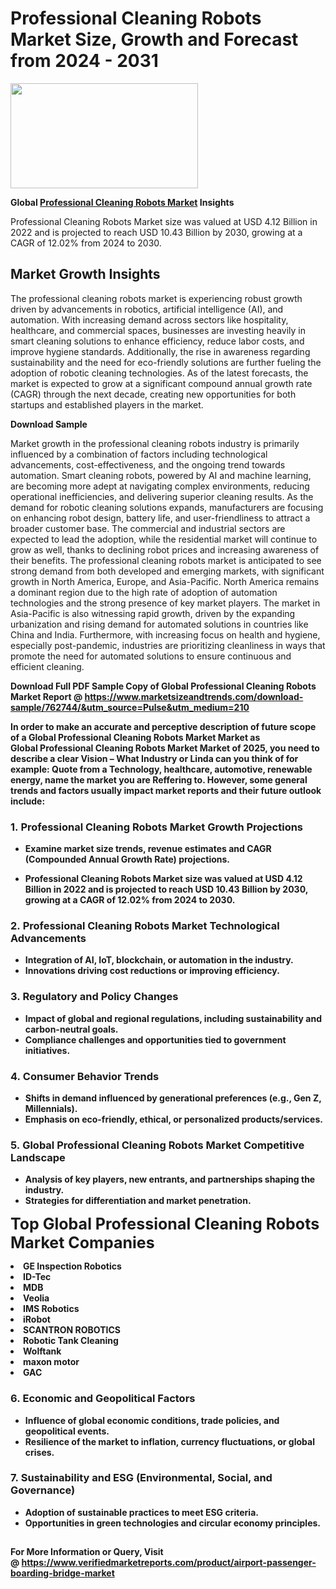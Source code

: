 <H1>Professional Cleaning Robots Market Size, Growth and Forecast from 2024 - 2031</H1><img class="aligncenter size-medium wp-image-584254" src="https://thirdeyenews.in/wp-content/uploads/2024/09/Global-Market-Research-300x168.jpeg" alt="" width="300" height="168" /><p><strong>Global&nbsp;<a href="https://www.marketsizeandtrends.com/download-sample/762744/&amp;utm_source=Pulse&amp;utm_medium=210">Professional Cleaning Robots Market</a> Insights</strong></p><p>Professional Cleaning Robots Market size was valued at USD 4.12 Billion in 2022 and is projected to reach USD 10.43 Billion by 2030, growing at a CAGR of 12.02% from 2024 to 2030.</p><p><h2>Market Growth Insights</h2> <p>The professional cleaning robots market is experiencing robust growth driven by advancements in robotics, artificial intelligence (AI), and automation. With increasing demand across sectors like hospitality, healthcare, and commercial spaces, businesses are investing heavily in smart cleaning solutions to enhance efficiency, reduce labor costs, and improve hygiene standards. Additionally, the rise in awareness regarding sustainability and the need for eco-friendly solutions are further fueling the adoption of robotic cleaning technologies. As of the latest forecasts, the market is expected to grow at a significant compound annual growth rate (CAGR) through the next decade, creating new opportunities for both startups and established players in the market.</p> <p><strong>Download Sample</strong></p> <p>Market growth in the professional cleaning robots industry is primarily influenced by a combination of factors including technological advancements, cost-effectiveness, and the ongoing trend towards automation. Smart cleaning robots, powered by AI and machine learning, are becoming more adept at navigating complex environments, reducing operational inefficiencies, and delivering superior cleaning results. As the demand for robotic cleaning solutions expands, manufacturers are focusing on enhancing robot design, battery life, and user-friendliness to attract a broader customer base. The commercial and industrial sectors are expected to lead the adoption, while the residential market will continue to grow as well, thanks to declining robot prices and increasing awareness of their benefits. The professional cleaning robots market is anticipated to see strong demand from both developed and emerging markets, with significant growth in North America, Europe, and Asia-Pacific. North America remains a dominant region due to the high rate of adoption of automation technologies and the strong presence of key market players. The market in Asia-Pacific is also witnessing rapid growth, driven by the expanding urbanization and rising demand for automated solutions in countries like China and India. Furthermore, with increasing focus on health and hygiene, especially post-pandemic, industries are prioritizing cleanliness in ways that promote the need for automated solutions to ensure continuous and efficient cleaning. <p><strong></p><p><span class=""><strong>Download Full PDF Sample Copy of Global Professional Cleaning Robots Market Report</strong> @ <a href="https://www.marketsizeandtrends.com/download-sample/762744/&amp;utm_source=Pulse&amp;utm_medium=210" target="_blank">https://www.marketsizeandtrends.com/download-sample/762744/&amp;utm_source=Pulse&amp;utm_medium=210</a></span></p><p>In order to make an accurate and perceptive description of future scope of a Global&nbsp;Professional Cleaning Robots Market Market as Global&nbsp;Professional Cleaning Robots Market Market of 2025, you need to describe a clear Vision &ndash; What Industry or Linda can you think of for example: Quote from a Technology, healthcare, automotive, renewable energy, name the market you are Reffering to. However, some general trends and factors usually impact market reports and their future outlook include:</p><h3>1.&nbsp;<strong>Professional Cleaning Robots Market Growth Projections</strong></h3><ul><li>Examine market size trends, revenue estimates and CAGR (Compounded Annual Growth Rate) projections.</li><li><p>Professional Cleaning Robots Market size was valued at USD 4.12 Billion in 2022 and is projected to reach USD 10.43 Billion by 2030, growing at a CAGR of 12.02% from 2024 to 2030.</p></li></ul><h3>2.&nbsp;<strong>Professional Cleaning Robots Market Technological Advancements</strong></h3><ul><li>Integration of AI, IoT, blockchain, or automation in the industry.</li><li>Innovations driving cost reductions or improving efficiency.</li></ul><h3>3.&nbsp;<strong>Regulatory and Policy Changes</strong></h3><ul><li>Impact of global and regional regulations, including sustainability and carbon-neutral goals.</li><li>Compliance challenges and opportunities tied to government initiatives.</li></ul><h3>4.&nbsp;<strong>Consumer Behavior Trends</strong></h3><ul><li>Shifts in demand influenced by generational preferences (e.g., Gen Z, Millennials).</li><li>Emphasis on eco-friendly, ethical, or personalized products/services.</li></ul><h3>5.&nbsp;<strong>Global Professional Cleaning Robots Market Competitive Landscape</strong></h3><ul><li>Analysis of key players, new entrants, and partnerships shaping the industry.</li><li>Strategies for differentiation and market penetration.</li></ul><p data-pm-slice="1 1 []"><span style="color: inherit; font-family: inherit; font-size: 25px;">Top Global Professional Cleaning Robots Market Companies</span></p><div class="" data-test-id=""><p><li>GE Inspection Robotics</li><li> ID-Tec</li><li> MDB</li><li> Veolia</li><li> IMS Robotics</li><li> iRobot</li><li> SCANTRON ROBOTICS</li><li> Robotic Tank Cleaning</li><li> Wolftank</li><li> maxon motor</li><li> GAC</li></p></div><h3>6.&nbsp;<strong>Economic and Geopolitical Factors</strong></h3><ul><li>Influence of global economic conditions, trade policies, and geopolitical events.</li><li>Resilience of the market to inflation, currency fluctuations, or global crises.</li></ul><h3>7.&nbsp;<strong>Sustainability and ESG (Environmental, Social, and Governance)</strong></h3><ul><li>Adoption of sustainable practices to meet ESG criteria.</li><li>Opportunities in green technologies and circular economy principles.</li></ul><h2><strong style="font-size: 14px;">For More Information or Query, Visit @&nbsp;</strong><a style="background-color: #ffffff; font-size: 14px;" href="https://www.marketsizeandtrends.com/report/professional-cleaning-robots-market/" target="_blank">https://www.verifiedmarketreports.com/product/airport-passenger-boarding-bridge-market</a></h2>
